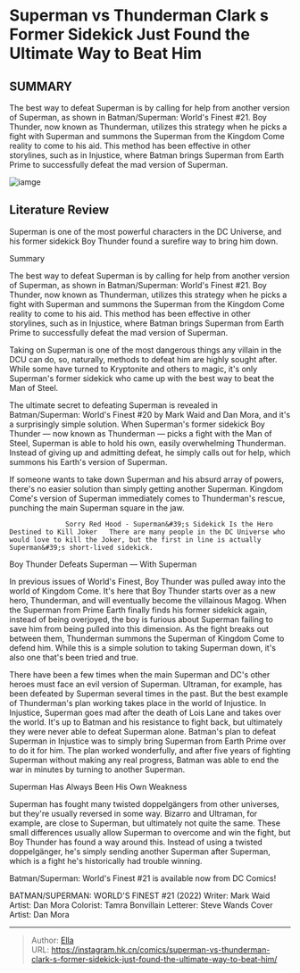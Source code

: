 # Superman vs Thunderman Clark s Former Sidekick Just Found the Ultimate Way to Beat Him


## SUMMARY 



  The best way to defeat Superman is by calling for help from another version of Superman, as shown in Batman/Superman: World&#39;s Finest #21.   Boy Thunder, now known as Thunderman, utilizes this strategy when he picks a fight with Superman and summons the Superman from the Kingdom Come reality to come to his aid.   This method has been effective in other storylines, such as in Injustice, where Batman brings Superman from Earth Prime to successfully defeat the mad version of Superman.  

![iamge](https://static1.srcdn.com/wordpress/wp-content/uploads/2023/10/superman-and-thunderman-dc.jpg)

## Literature Review

Superman is one of the most powerful characters in the DC Universe, and his former sidekick Boy Thunder found a surefire way to bring him down.





Summary

  The best way to defeat Superman is by calling for help from another version of Superman, as shown in Batman/Superman: World&#39;s Finest #21.   Boy Thunder, now known as Thunderman, utilizes this strategy when he picks a fight with Superman and summons the Superman from the Kingdom Come reality to come to his aid.   This method has been effective in other storylines, such as in Injustice, where Batman brings Superman from Earth Prime to successfully defeat the mad version of Superman.  







Taking on Superman is one of the most dangerous things any villain in the DCU can do, so, naturally, methods to defeat him are highly sought after. While some have turned to Kryptonite and others to magic, it&#39;s only Superman&#39;s former sidekick who came up with the best way to beat the Man of Steel.

The ultimate secret to defeating Superman is revealed in Batman/Superman: World&#39;s Finest #20 by Mark Waid and Dan Mora, and it&#39;s a surprisingly simple solution. When Superman&#39;s former sidekick Boy Thunder — now known as Thunderman — picks a fight with the Man of Steel, Superman is able to hold his own, easily overwhelming Thunderman. Instead of giving up and admitting defeat, he simply calls out for help, which summons his Earth&#39;s version of Superman.



          




If someone wants to take down Superman and his absurd array of powers, there&#39;s no easier solution than simply getting another Superman. Kingdom Come&#39;s version of Superman immediately comes to Thunderman&#39;s rescue, punching the main Superman square in the jaw.

                  Sorry Red Hood - Superman&#39;s Sidekick Is the Hero Destined to Kill Joker   There are many people in the DC Universe who would love to kill the Joker, but the first in line is actually Superman&#39;s short-lived sidekick.   


 Boy Thunder Defeats Superman — With Superman 
          

In previous issues of World&#39;s Finest, Boy Thunder was pulled away into the world of Kingdom Come. It&#39;s here that Boy Thunder starts over as a new hero, Thunderman, and will eventually become the villainous Magog. When the Superman from Prime Earth finally finds his former sidekick again, instead of being overjoyed, the boy is furious about Superman failing to save him from being pulled into this dimension. As the fight breaks out between them, Thunderman summons the Superman of Kingdom Come to defend him. While this is a simple solution to taking Superman down, it&#39;s also one that&#39;s been tried and true.




There have been a few times when the main Superman and DC&#39;s other heroes must face an evil version of Superman. Ultraman, for example, has been defeated by Superman several times in the past. But the best example of Thunderman&#39;s plan working takes place in the world of Injustice. In Injustice, Superman goes mad after the death of Lois Lane and takes over the world. It&#39;s up to Batman and his resistance to fight back, but ultimately they were never able to defeat Superman alone. Batman&#39;s plan to defeat Superman in Injustice was to simply bring Superman from Earth Prime over to do it for him. The plan worked wonderfully, and after five years of fighting Superman without making any real progress, Batman was able to end the war in minutes by turning to another Superman.



 Superman Has Always Been His Own Weakness 
          




Superman has fought many twisted doppelgängers from other universes, but they&#39;re usually reversed in some way. Bizarro and Ultraman, for example, are close to Superman, but ultimately not quite the same. These small differences usually allow Superman to overcome and win the fight, but Boy Thunder has found a way around this. Instead of using a twisted doppelgänger, he&#39;s simply sending another Superman after Superman, which is a fight he&#39;s historically had trouble winning.



Batman/Superman: World&#39;s Finest #21 is available now from DC Comics!




 BATMAN/SUPERMAN: WORLD&#39;S FINEST #21 (2022)                  Writer: Mark Waid   Artist: Dan Mora   Colorist: Tamra Bonvillain   Letterer: Steve Wands   Cover Artist: Dan Mora      




---

> Author: [Ella](https://instagram.hk.cn/)  
> URL: https://instagram.hk.cn/comics/superman-vs-thunderman-clark-s-former-sidekick-just-found-the-ultimate-way-to-beat-him/  

